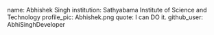 name: Abhishek Singh
institution: Sathyabama Institute of Science and Technology
profile_pic: Abhishek.png
quote: I can DO it.
github_user: AbhiSinghDeveloper
